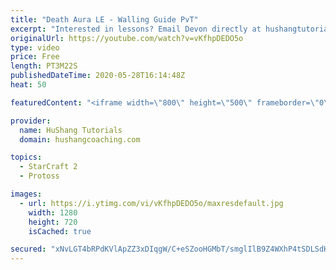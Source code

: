 ```yaml
---
title: "Death Aura LE - Walling Guide PvT"
excerpt: "Interested in lessons? Email Devon directly at hushangtutorials@outlook.com ------------------------------------------------------------------------------------------------------- Want to support HuShang Tutorials directly? Patreon is a website where you can contribute a monthly donation that will help"
originalUrl: https://youtube.com/watch?v=vKfhpDEDO5o
type: video
price: Free
length: PT3M22S
publishedDateTime: 2020-05-28T16:14:48Z
heat: 50

featuredContent: "<iframe width=\"800\" height=\"500\" frameborder=\"0\" src=\"https://www.youtube.com/embed/vKfhpDEDO5o\" allow=\"accelerometer; autoplay; encrypted-media; gyroscope; picture-in-picture\" allowfullscreen></iframe>"

provider:
  name: HuShang Tutorials
  domain: hushangcoaching.com

topics:
  - StarCraft 2
  - Protoss

images:
  - url: https://i.ytimg.com/vi/vKfhpDEDO5o/maxresdefault.jpg
    width: 1280
    height: 720
    isCached: true

secured: "xNvLGT4bRPdKVlApZZ3xDIqgW/C+eSZooHGMbT/smglIlB9Z4WXhP4tSDLSdHN5ouOAIAsEa/QUpbxeD+OBDKOHPRbUzCsAZh02u/B4A/xEzEVA/YFT88XdxaufhEyYwbPurZxswOYuSvP4hFJ6wlN7oNGes/oDkdE+tj6cZNZyhVgdzDSN6h/HlWwEyZlYo/tbVUNoToN2x2aORl4JObiPCnbE5p92Q5efJx2PI+fPnmG7XcOFz1UQ2KorTyTgqff2uT26HvpJmKUXHrMxOXW3tRE3xu/UhRqd1qV9wComRGnb0fKwSGImT+TTicfJ6hAxib0JzsjfjstJejtvf/3Lv4ZyJmBTIGCZp5O/ENiDUSY8l+q73TBPEuoT0NYElSIdnTdq41DcQUywMwQua5QOeCUuSE0/q98bp5odxuFE=;MoUHLyHzMdSs0zCUatoV4A=="
---
```


